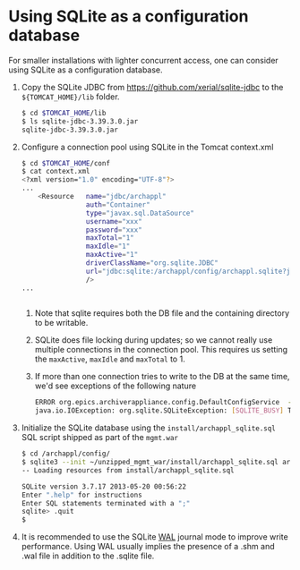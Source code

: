 # Using SQLite as a configuration database

For smaller installations with lighter concurrent access, one can
consider using SQLite as a configuration database.

1. Copy the SQLite JDBC from <https://github.com/xerial/sqlite-jdbc> to
    the `${TOMCAT_HOME}/lib` folder.

    ``` bash
    $ cd $TOMCAT_HOME/lib
    $ ls sqlite-jdbc-3.39.3.0.jar
    sqlite-jdbc-3.39.3.0.jar
    ```

2. Configure a connection pool using SQLite in the Tomcat context.xml

    ``` bash
    $ cd $TOMCAT_HOME/conf
    $ cat context.xml
    <?xml version="1.0" encoding="UTF-8"?>
    ...
        <Resource   name="jdbc/archappl"
                    auth="Container"
                    type="javax.sql.DataSource"
                    username="xxx"
                    password="xxx"
                    maxTotal="1"
                    maxIdle="1"
                    maxActive="1"
                    driverClassName="org.sqlite.JDBC"
                    url="jdbc:sqlite:/archappl/config/archappl.sqlite?journal_mode=WAL"
                    />
    ...
     
    ```

    1. Note that sqlite requires both the DB file and the containing
        directory to be writable.

    2. SQLite does file locking during updates; so we cannot really use
        multiple connections in the connection pool. This requires us
        setting the `maxActive`, `maxIdle` and `maxTotal` to 1.

    3. If more than one connection tries to write to the DB at the same
        time, we\'d see exceptions of the following nature

        ``` bash
        ERROR org.epics.archiverappliance.config.DefaultConfigService  - Exception persisting pvTypeInfo for pv ...
        java.io.IOException: org.sqlite.SQLiteException: [SQLITE_BUSY] The database file is locked (database is locked)
        ```

3. Initialize the SQLite database using the
    `install/archappl_sqlite.sql` SQL script shipped as part of the
    `mgmt.war`

    ``` bash
    $ cd /archappl/config/
    $ sqlite3 --init ~/unzipped_mgmt_war/install/archappl_sqlite.sql archappl.sqlite
    -- Loading resources from install/archappl_sqlite.sql

    SQLite version 3.7.17 2013-05-20 00:56:22
    Enter ".help" for instructions
    Enter SQL statements terminated with a ";"
    sqlite> .quit
    $ 
    ```

4. It is recommended to use the SQLite
    [WAL](https://www.sqlite.org/wal.html) journal mode to improve write
    performance. Using WAL usually implies the presence of a .shm and
    .wal file in addition to the .sqlite file.
